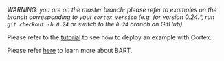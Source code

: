 _WARNING: you are on the master branch; please refer to examples on the branch corresponding to your `cortex version` (e.g. for version 0.24.*, run `git checkout -b 0.24` or switch to the `0.24` branch on GitHub)_

Please refer to the [tutorial](https://docs.cortex.dev/text-generator) to see how to deploy an example with Cortex.

Please refer [here](https://sshleifer.github.io/blog_v2/jupyter/2020/03/12/bart.html) to learn more about BART.
